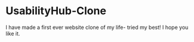 # UsabilityHub-Clone
I have made a first ever website clone of my life- tried my best! I hope you like it.
